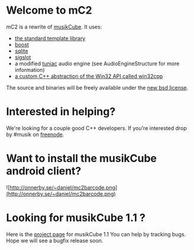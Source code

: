# Welcome to mC2 #
mC2 is a rewrite of [musikCube](http://www.musikcube.com). It uses:
  * [the standard template library](http://www.cplusplus.com/reference/stl/)
  * [boost](http://www.boost.org)
  * [sqlite](http://www.sqlite.org)
  * [sigslot](http://sigslot.sourceforge.net/)
  * a modified [tuniac](http://www.tuniac.com/) audio engine (see AudioEngineStructure for more information)
  * [a custom C++ abstraction of the Win32 API called win32cpp](win32cpp.md)

The source and binaries will be freely available under the [new bsd license](License.md).

# Interested in helping? #
We're looking for a couple good C++ developers. If you're interested drop by #musik on [freenode](irc://irc.freenode.net).

# Want to install the musikCube android client? #
![http://onnerby.se/~daniel/mc2barcode.png](http://onnerby.se/~daniel/mc2barcode.png)

# Looking for musikCube 1.1 ? #
Here is the [project page](http://musikcube.clangen.org/wiki) for musikCube 1.1
You can help by tracking bugs. Hope we will see a bugfix release soon.